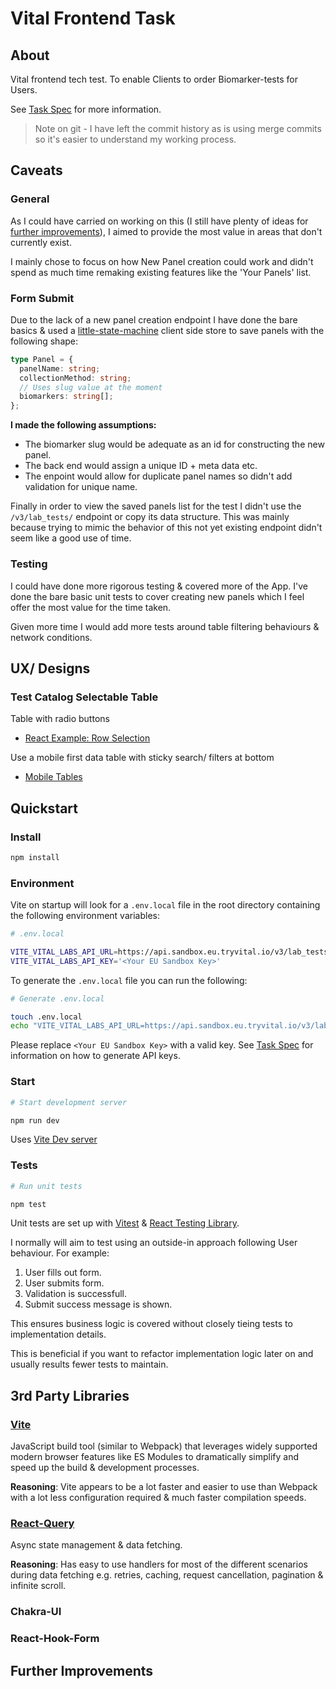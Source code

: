 # Vital Frontend Task

## About

Vital frontend tech test. To enable Clients to order Biomarker-tests for Users.

See [Task Spec](./TASK.md) for more information.

> Note on git - I have left the commit history as is using merge commits so it's easier to understand my working process.

## Caveats

### General

As I could have carried on working on this (I still have plenty of ideas for [further improvements](#further-improvements)), I aimed to provide the most value in areas that don't currently exist.

I mainly chose to focus on how New Panel creation could work and didn't spend as much time remaking existing features like the 'Your Panels' list.

### Form Submit

Due to the lack of a new panel creation endpoint I have done the bare basics & used a [little-state-machine](https://www.npmjs.com/package/little-state-machine) client side store to save panels with the following shape:

```ts
type Panel = {
  panelName: string;
  collectionMethod: string;
  // Uses slug value at the moment
  biomarkers: string[];
};
```

**I made the following assumptions:**

- The biomarker slug would be adequate as an id for constructing the new panel.
- The back end would assign a unique ID + meta data etc.
- The enpoint would allow for duplicate panel names so didn't add validation for unique name.

Finally in order to view the saved panels list for the test I didn't use the `/v3/lab_tests/` endpoint or copy its data structure. This was mainly because trying to mimic the behavior of this not yet existing endpoint didn't seem like a good use of time.

### Testing

I could have done more rigorous testing & covered more of the App. I've done the bare basic unit tests to cover creating new panels which I feel offer the most value for the time taken.

Given more time I would add more tests around table filtering behaviours & network conditions.

## UX/ Designs

### Test Catalog Selectable Table

Table with radio buttons

- [React Example: Row Selection](https://tanstack.com/table/v8/docs/examples/react/row-selection)

Use a mobile first data table with sticky search/ filters at bottom

- [Mobile Tables](https://css-tricks.com/responsive-data-tables/)

## Quickstart

### Install

```bash
npm install
```

### Environment

Vite on startup will look for a `.env.local` file in the root directory containing the following environment variables:

```bash
# .env.local

VITE_VITAL_LABS_API_URL=https://api.sandbox.eu.tryvital.io/v3/lab_tests/markers
VITE_VITAL_LABS_API_KEY='<Your EU Sandbox Key>'
```

To generate the `.env.local` file you can run the following:

```bash
# Generate .env.local

touch .env.local
echo "VITE_VITAL_LABS_API_URL=https://api.sandbox.eu.tryvital.io/v3/lab_tests/markers\nVITE_VITAL_LABS_API_KEY='<Your EU Sandbox Key>'" > .env.local
```

Please replace `<Your EU Sandbox Key>` with a valid key. See [Task Spec](./TASK.md) for information on how to generate API keys.

### Start

```bash
# Start development server

npm run dev
```

Uses [Vite Dev server](https://vitejs.dev/guide/cli.html#dev-server)

### Tests

```bash
# Run unit tests

npm test
```

Unit tests are set up with [Vitest](https://vitest.dev/) & [React Testing Library](https://testing-library.com/docs/react-testing-library/intro/).

I normally will aim to test using an outside-in approach following User behaviour. For example:

1. User fills out form.
2. User submits form.
3. Validation is successfull.
4. Submit success message is shown.

This ensures business logic is covered without closely tieing tests to implementation details.

This is beneficial if you want to refactor implementation logic later on and usually results fewer tests to maintain.

## 3rd Party Libraries

### [Vite](https://vitejs.dev/)

JavaScript build tool (similar to Webpack) that leverages widely supported modern browser features like ES Modules to dramatically simplify and speed up the build & development processes.

**Reasoning**: Vite appears to be a lot faster and easier to use than Webpack with a lot less configuration required & much faster compilation speeds.

### [React-Query](https://www.npmjs.com/package/@tanstack/react-query)

Async state management & data fetching.

**Reasoning**: Has easy to use handlers for most of the different scenarios during data fetching e.g. retries, caching, request cancellation, pagination & infinite scroll.

### Chakra-UI

<!-- TODO -->

### React-Hook-Form

<!-- TODO -->

## Further Improvements

